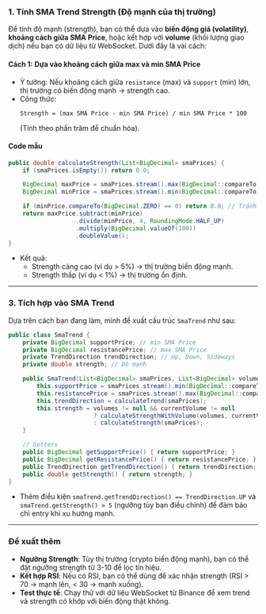 ### 1. Tính SMA Trend Strength (Độ mạnh của thị trường)
Để tính độ mạnh (strength), bạn có thể dựa vào **biến động giá (volatility)**, **khoảng cách giữa SMA Price**, hoặc kết hợp với **volume** (khối lượng giao dịch) nếu bạn có dữ liệu từ WebSocket. Dưới đây là vài cách:

#### Cách 1: Dựa vào khoảng cách giữa max và min SMA Price
- Ý tưởng: Nếu khoảng cách giữa `resistance` (max) và `support` (min) lớn, thị trường có biến động mạnh → strength cao.
- Công thức:
  ```
  Strength = (max SMA Price - min SMA Price) / min SMA Price * 100
  ```
  (Tính theo phần trăm để chuẩn hóa).

#### Code mẫu
```java
public double calculateStrength(List<BigDecimal> smaPrices) {
    if (smaPrices.isEmpty()) return 0.0;

    BigDecimal maxPrice = smaPrices.stream().max(BigDecimal::compareTo).get();
    BigDecimal minPrice = smaPrices.stream().min(BigDecimal::compareTo).get();

    if (minPrice.compareTo(BigDecimal.ZERO) == 0) return 0.0; // Tránh chia cho 0
    return maxPrice.subtract(minPrice)
                   .divide(minPrice, 4, RoundingMode.HALF_UP)
                   .multiply(BigDecimal.valueOf(100))
                   .doubleValue();
}
```

- Kết quả:
    - Strength càng cao (ví dụ > 5%) → thị trường biến động mạnh.
    - Strength thấp (ví dụ < 1%) → thị trường ổn định.
---

### 3. Tích hợp vào SMA Trend
Dựa trên cách bạn đang làm, mình đề xuất cấu trúc `SmaTrend` như sau:

```java
public class SmaTrend {
    private BigDecimal supportPrice; // min SMA Price
    private BigDecimal resistancePrice; // max SMA Price
    private TrendDirection trendDirection; // Up, Down, Sideways
    private double strength; // Độ mạnh

    public SmaTrend(List<BigDecimal> smaPrices, List<BigDecimal> volumes, BigDecimal currentVolume) {
        this.supportPrice = smaPrices.stream().min(BigDecimal::compareTo).orElse(BigDecimal.ZERO);
        this.resistancePrice = smaPrices.stream().max(BigDecimal::compareTo).orElse(BigDecimal.ZERO);
        this.trendDirection = calculateTrend(smaPrices);
        this.strength = volumes != null && currentVolume != null 
                        ? calculateStrengthWithVolume(volumes, currentVolume) 
                        : calculateStrength(smaPrices);
    }

    // Getters
    public BigDecimal getSupportPrice() { return supportPrice; }
    public BigDecimal getResistancePrice() { return resistancePrice; }
    public TrendDirection getTrendDirection() { return trendDirection; }
    public double getStrength() { return strength; }
}
```

- Thêm điều kiện `smaTrend.getTrendDirection() == TrendDirection.UP` và `smaTrend.getStrength() > 5` (ngưỡng tùy bạn điều chỉnh) để đảm bảo chỉ entry khi xu hướng mạnh.

---

### Đề xuất thêm
- **Ngưỡng Strength**: Tùy thị trường (crypto biến động mạnh), bạn có thể đặt ngưỡng strength từ 3-10 để lọc tín hiệu.
- **Kết hợp RSI**: Nếu có RSI, bạn có thể dùng để xác nhận strength (RSI > 70 → mạnh lên, < 30 → mạnh xuống).
- **Test thực tế**: Chạy thử với dữ liệu WebSocket từ Binance để xem trend và strength có khớp với biến động thật không.
